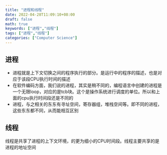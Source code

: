 ```yaml
---
title: "进程和线程"
date: 2022-04-28T11:09:10+08:00
draft: false
math: true
keywords: ["进程","线程"]
tags: ["进程","线程"]
categories: ["Computer Science"]
---
```


## 进程

- 进程就是上下文切换之间的程序执行的部分。是运行中的程序的描述，也是对应于该段CPU执行时间的描述
- 在软件编码方面，我们说的进程，其实是稍不同的，编程语言中创建的进程是一个无限loop，对应的是tcb块。这个是操作系统进行调度的单位。所以和上面的cpu执行时间段还是不同的
- 进程，与之相关的东东有寻址空间，寄存器组，堆栈空间等。即不同的进程，这些东东都不同，从而能相互区别

## 线程

线程是共享了进程的上下文环境，的更为细小的CPU时间段。线程主要共享的是进程的地址空间
